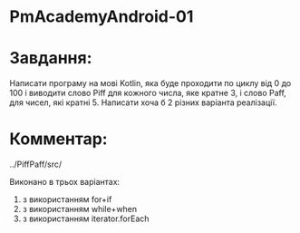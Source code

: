 # PmAcademyAndroid-01
# Завдання:
Написати програму на мові Kotlin, яка буде проходити по циклу від 0 до 100 і виводити слово Piff для кожного числа, яке кратне 3, і слово Paff, для чисел, які кратні 5. Написати хоча б 2 різних варіанта реалізації.

# Комментар:

../PiffPaff/src/

Виконано в трьох варіантах: 
1. з використанням for+if
2. з використанням while+when
3. з використанням iterator.forEach
